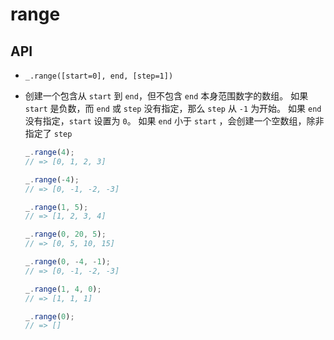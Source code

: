 # range

## API

+ `_.range([start=0], end, [step=1])`

+ 创建一个包含从 `start` 到 `end`，但不包含 `end` 本身范围数字的数组。 如果 `start` 是负数，而 `end` 或 `step` 没有指定，那么 `step` 从 `-1` 为开始。 如果 `end` 没有指定，`start` 设置为 `0`。 如果 `end` 小于 `start` ，会创建一个空数组，除非指定了 `step`

    ```js
    _.range(4);
    // => [0, 1, 2, 3]

    _.range(-4);
    // => [0, -1, -2, -3]

    _.range(1, 5);
    // => [1, 2, 3, 4]

    _.range(0, 20, 5);
    // => [0, 5, 10, 15]

    _.range(0, -4, -1);
    // => [0, -1, -2, -3]

    _.range(1, 4, 0);
    // => [1, 1, 1]

    _.range(0);
    // => []
    ```

